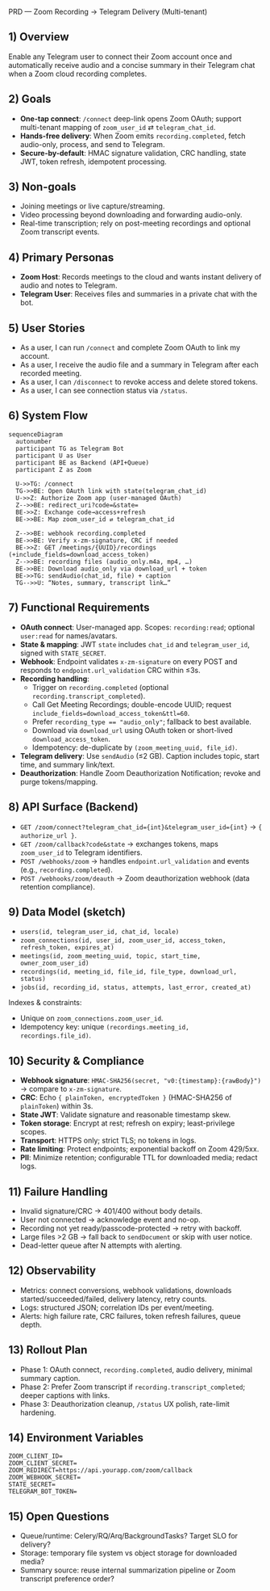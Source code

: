 PRD — Zoom Recording → Telegram Delivery (Multi-tenant)

## 1) Overview
Enable any Telegram user to connect their Zoom account once and automatically receive audio and a concise summary in their Telegram chat when a Zoom cloud recording completes.

## 2) Goals
- **One-tap connect**: `/connect` deep-link opens Zoom OAuth; support multi-tenant mapping of `zoom_user_id` ⇄ `telegram_chat_id`.
- **Hands-free delivery**: When Zoom emits `recording.completed`, fetch audio-only, process, and send to Telegram.
- **Secure-by-default**: HMAC signature validation, CRC handling, state JWT, token refresh, idempotent processing.

## 3) Non-goals
- Joining meetings or live capture/streaming.
- Video processing beyond downloading and forwarding audio-only.
- Real-time transcription; rely on post-meeting recordings and optional Zoom transcript events.

## 4) Primary Personas
- **Zoom Host**: Records meetings to the cloud and wants instant delivery of audio and notes to Telegram.
- **Telegram User**: Receives files and summaries in a private chat with the bot.

## 5) User Stories
- As a user, I can run `/connect` and complete Zoom OAuth to link my account.
- As a user, I receive the audio file and a summary in Telegram after each recorded meeting.
- As a user, I can `/disconnect` to revoke access and delete stored tokens.
- As a user, I can see connection status via `/status`.

## 6) System Flow
```mermaid
sequenceDiagram
  autonumber
  participant TG as Telegram Bot
  participant U as User
  participant BE as Backend (API+Queue)
  participant Z as Zoom

  U->>TG: /connect
  TG->>BE: Open OAuth link with state(telegram_chat_id)
  U->>Z: Authorize Zoom app (user-managed OAuth)
  Z-->>BE: redirect_uri?code=&state=
  BE->>Z: Exchange code→access+refresh
  BE->>BE: Map zoom_user_id ⇄ telegram_chat_id

  Z-->>BE: webhook recording.completed
  BE->>BE: Verify x-zm-signature, CRC if needed
  BE->>Z: GET /meetings/{UUID}/recordings (+include_fields=download_access_token)
  Z-->>BE: recording files (audio_only.m4a, mp4, …)
  BE->>BE: Download audio_only via download_url + token
  BE->>TG: sendAudio(chat_id, file) + caption
  TG-->>U: “Notes, summary, transcript link…”
```

## 7) Functional Requirements
- **OAuth connect**: User-managed app. Scopes: `recording:read`; optional `user:read` for names/avatars.
- **State & mapping**: JWT `state` includes `chat_id` and `telegram_user_id`, signed with `STATE_SECRET`.
- **Webhook**: Endpoint validates `x-zm-signature` on every POST and responds to `endpoint.url_validation` CRC within ≤3s.
- **Recording handling**:
  - Trigger on `recording.completed` (optional `recording.transcript_completed`).
  - Call Get Meeting Recordings; double-encode UUID; request `include_fields=download_access_token&ttl=60`.
  - Prefer `recording_type == "audio_only"`; fallback to best available.
  - Download via `download_url` using OAuth token or short-lived `download_access_token`.
  - Idempotency: de-duplicate by `(zoom_meeting_uuid, file_id)`.
- **Telegram delivery**: Use `sendAudio` (≤2 GB). Caption includes topic, start time, and summary link/text.
- **Deauthorization**: Handle Zoom Deauthorization Notification; revoke and purge tokens/mapping.

## 8) API Surface (Backend)
- `GET /zoom/connect?telegram_chat_id={int}&telegram_user_id={int}` → `{ authorize_url }`.
- `GET /zoom/callback?code&state` → exchanges tokens, maps `zoom_user_id` to Telegram identifiers.
- `POST /webhooks/zoom` → handles `endpoint.url_validation` and events (e.g., `recording.completed`).
- `POST /webhooks/zoom/deauth` → Zoom deauthorization webhook (data retention compliance).

## 9) Data Model (sketch)
- `users(id, telegram_user_id, chat_id, locale)`
- `zoom_connections(id, user_id, zoom_user_id, access_token, refresh_token, expires_at)`
- `meetings(id, zoom_meeting_uuid, topic, start_time, owner_zoom_user_id)`
- `recordings(id, meeting_id, file_id, file_type, download_url, status)`
- `jobs(id, recording_id, status, attempts, last_error, created_at)`

Indexes & constraints:
- Unique on `zoom_connections.zoom_user_id`.
- Idempotency key: unique `(recordings.meeting_id, recordings.file_id)`.

## 10) Security & Compliance
- **Webhook signature**: `HMAC-SHA256(secret, "v0:{timestamp}:{rawBody}")` → compare to `x-zm-signature`.
- **CRC**: Echo `{ plainToken, encryptedToken }` (HMAC-SHA256 of `plainToken`) within 3s.
- **State JWT**: Validate signature and reasonable timestamp skew.
- **Token storage**: Encrypt at rest; refresh on expiry; least-privilege scopes.
- **Transport**: HTTPS only; strict TLS; no tokens in logs.
- **Rate limiting**: Protect endpoints; exponential backoff on Zoom 429/5xx.
- **PII**: Minimize retention; configurable TTL for downloaded media; redact logs.

## 11) Failure Handling
- Invalid signature/CRC → 401/400 without body details.
- User not connected → acknowledge event and no-op.
- Recording not yet ready/passcode-protected → retry with backoff.
- Large files >2 GB → fall back to `sendDocument` or skip with user notice.
- Dead-letter queue after N attempts with alerting.

## 12) Observability
- Metrics: connect conversions, webhook validations, downloads started/succeeded/failed, delivery latency, retry counts.
- Logs: structured JSON; correlation IDs per event/meeting.
- Alerts: high failure rate, CRC failures, token refresh failures, queue depth.

## 13) Rollout Plan
- Phase 1: OAuth connect, `recording.completed`, audio delivery, minimal summary caption.
- Phase 2: Prefer Zoom transcript if `recording.transcript_completed`; deeper captions with links.
- Phase 3: Deauthorization cleanup, `/status` UX polish, rate-limit hardening.

## 14) Environment Variables
```
ZOOM_CLIENT_ID=
ZOOM_CLIENT_SECRET=
ZOOM_REDIRECT=https://api.yourapp.com/zoom/callback
ZOOM_WEBHOOK_SECRET=
STATE_SECRET=
TELEGRAM_BOT_TOKEN=
```

## 15) Open Questions
- Queue/runtime: Celery/RQ/Arq/BackgroundTasks? Target SLO for delivery?
- Storage: temporary file system vs object storage for downloaded media?
- Summary source: reuse internal summarization pipeline or Zoom transcript preference order?


